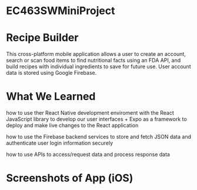 # EC463SWMiniProject

# Recipe Builder
This cross-platform mobile application allows a user to create an account, search or scan food items to find nutritional facts using an FDA API, and build recipes with individual ingredients to save for future use. User account data is stored using Google Firebase. 

# What We Learned
how to use ther React Native development enviroment with the React JavaScript library to develop our user interfaces + Expo as a framework to deploy and make live changes to the React application

how to use the Firebase backend services to store and fetch JSON data and authenticate user login information securely 

how to use APIs to access/request data and process response data

# Screenshots of App (iOS)
